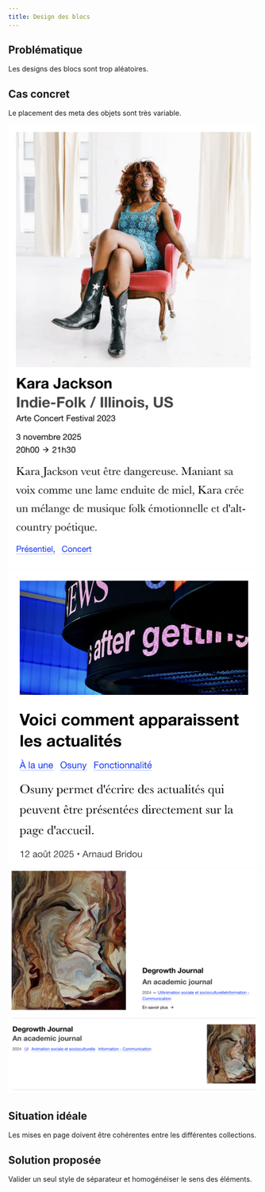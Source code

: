 ```yaml
---
title: Design des blocs
---
```


## Problématique

Les designs des blocs sont trop aléatoires.

## Cas concret

Le placement des meta des objets sont très variable.

![alt text](image-1.png)
![alt text](image-2.png)
![alt text](image-3.png)
![alt text](image-4.png)


## Situation idéale

Les mises en page doivent être cohérentes entre les différentes collections.

## Solution proposée

Valider un seul style de séparateur et homogénéiser le sens des éléments.